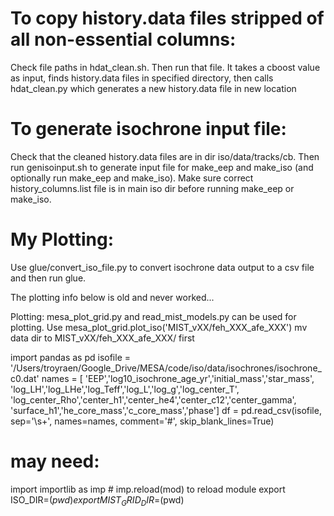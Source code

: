 # To copy history.data files stripped of all non-essential columns:
Check file paths in hdat_clean.sh.
Then run that file. It takes a cboost value as input,
finds history.data files in specified directory,
then calls hdat_clean.py which generates a new history.data file in new location

# To generate isochrone input file:
Check that the cleaned history.data files are in dir iso/data/tracks/cb.
Then run genisoinput.sh to generate input file for make_eep and make_iso
(and optionally run make_eep and make_iso).
Make sure correct history_columns.list file is in main iso dir before
running make_eep or make_iso.

# My Plotting:
Use glue/convert_iso_file.py to convert isochrone data output to a csv file
and then run glue.

The plotting info below is old and never worked...

Plotting:
mesa_plot_grid.py and read_mist_models.py can be used for plotting.
Use mesa_plot_grid.plot_iso('MIST_vXX/feh_XXX_afe_XXX')
mv data dir to MIST_vXX/feh_XXX_afe_XXX/ first


import pandas as pd
isofile = '/Users/troyraen/Google_Drive/MESA/code/iso/data/isochrones/isochrone_c0.dat'
names = [ 'EEP','log10_isochrone_age_yr','initial_mass','star_mass',\
    'log_LH','log_LHe','log_Teff','log_L','log_g','log_center_T',\
    'log_center_Rho','center_h1','center_he4','center_c12','center_gamma',\
    'surface_h1','he_core_mass','c_core_mass','phase']
df = pd.read_csv(isofile, sep='\s+', names=names, comment='#', skip_blank_lines=True)



# may need:
import importlib as imp # imp.reload(mod) to reload module
export ISO_DIR=$(pwd)
export MIST_GRID_DIR=$(pwd)
